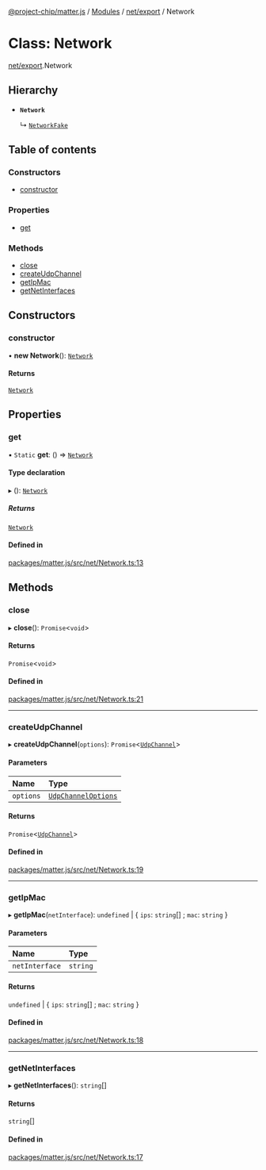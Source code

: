 [@project-chip/matter.js](../README.md) / [Modules](../modules.md) / [net/export](../modules/net_export.md) / Network

# Class: Network

[net/export](../modules/net_export.md).Network

## Hierarchy

- **`Network`**

  ↳ [`NetworkFake`](net_export.NetworkFake.md)

## Table of contents

### Constructors

- [constructor](net_export.Network.md#constructor)

### Properties

- [get](net_export.Network.md#get)

### Methods

- [close](net_export.Network.md#close)
- [createUdpChannel](net_export.Network.md#createudpchannel)
- [getIpMac](net_export.Network.md#getipmac)
- [getNetInterfaces](net_export.Network.md#getnetinterfaces)

## Constructors

### constructor

• **new Network**(): [`Network`](net_export.Network.md)

#### Returns

[`Network`](net_export.Network.md)

## Properties

### get

▪ `Static` **get**: () => [`Network`](net_export.Network.md)

#### Type declaration

▸ (): [`Network`](net_export.Network.md)

##### Returns

[`Network`](net_export.Network.md)

#### Defined in

[packages/matter.js/src/net/Network.ts:13](https://github.com/project-chip/matter.js/blob/dfd1dc35/packages/matter.js/src/net/Network.ts#L13)

## Methods

### close

▸ **close**(): `Promise`\<`void`\>

#### Returns

`Promise`\<`void`\>

#### Defined in

[packages/matter.js/src/net/Network.ts:21](https://github.com/project-chip/matter.js/blob/dfd1dc35/packages/matter.js/src/net/Network.ts#L21)

___

### createUdpChannel

▸ **createUdpChannel**(`options`): `Promise`\<[`UdpChannel`](../interfaces/net_export.UdpChannel.md)\>

#### Parameters

| Name | Type |
| :------ | :------ |
| `options` | [`UdpChannelOptions`](../interfaces/net_export.UdpChannelOptions.md) |

#### Returns

`Promise`\<[`UdpChannel`](../interfaces/net_export.UdpChannel.md)\>

#### Defined in

[packages/matter.js/src/net/Network.ts:19](https://github.com/project-chip/matter.js/blob/dfd1dc35/packages/matter.js/src/net/Network.ts#L19)

___

### getIpMac

▸ **getIpMac**(`netInterface`): `undefined` \| \{ `ips`: `string`[] ; `mac`: `string`  }

#### Parameters

| Name | Type |
| :------ | :------ |
| `netInterface` | `string` |

#### Returns

`undefined` \| \{ `ips`: `string`[] ; `mac`: `string`  }

#### Defined in

[packages/matter.js/src/net/Network.ts:18](https://github.com/project-chip/matter.js/blob/dfd1dc35/packages/matter.js/src/net/Network.ts#L18)

___

### getNetInterfaces

▸ **getNetInterfaces**(): `string`[]

#### Returns

`string`[]

#### Defined in

[packages/matter.js/src/net/Network.ts:17](https://github.com/project-chip/matter.js/blob/dfd1dc35/packages/matter.js/src/net/Network.ts#L17)
